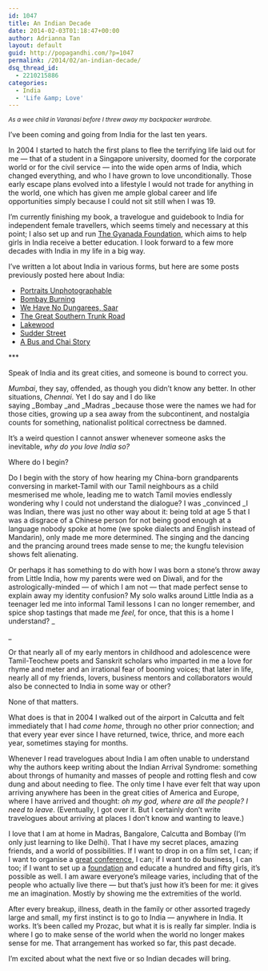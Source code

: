 ```yaml
---
id: 1047
title: An Indian Decade
date: 2014-02-03T01:18:47+00:00
author: Adrianna Tan
layout: default
guid: http://popagandhi.com/?p=1047
permalink: /2014/02/an-indian-decade/
dsq_thread_id:
  - 2210215886
categories:
  - India
  - 'Life &amp; Love'
---
```



_<small>As a wee child in Varanasi before I threw away my backpacker wardrobe.</small>_

I&#8217;ve been coming and going from India for the last ten years.

In 2004 I started to hatch the first plans to flee the terrifying life laid out for me — that of a student in a Singapore university, doomed for the corporate world or for the civil service — into the wide open arms of India, which changed everything, and who I have grown to love unconditionally. Those early escape plans evolved into a lifestyle I would not trade for anything in the world, one which has given me ample global career and life opportunities simply because I could not sit still when I was 19.

I&#8217;m currently finishing my book, a travelogue and guidebook to India for independent female travellers, which seems timely and necessary at this point; I also set up and run [The Gyanada Foundation](http://gyanada.org), which aims to help girls in India receive a better education. I look forward to a few more decades with India in my life in a big way.

I&#8217;ve written a lot about India in various forms, but here are some posts previously posted here about India:

  * [Portraits Unphotographable](http://popagandhi.com/2006/10/portraits-unphotographable/)
  * [Bombay Burning](http://popagandhi.com/2008/12/bombay-burning/)
  * [We Have No Dungarees, Saar](http://popagandhi.com/2011/02/we-have-no-dungarees-saar/)
  * [The Great Southern Trunk Road](http://popagandhi.com/2011/02/the-great-southern-trunk-road/)
  * [Lakewood](http://popagandhi.com/2011/04/lakewood/)
  * [Sudder Street](http://popagandhi.com/2007/01/sudder-street/)
  * [A Bus and Chai Story](http://popagandhi.com/2006/12/a-bus-and-chai-story/)

\***

Speak of India and its great cities, and someone is bound to correct you.

_Mumbai_, they say, offended, as though you didn&#8217;t know any better. In other situations, _Chennai_. Yet I do say and I do like saying _Bombay _and _Madras _because those were the names we had for those cities, growing up a sea away from the subcontinent, and nostalgia counts for something, nationalist political correctness be damned.

It&#8217;s a weird question I cannot answer whenever someone asks the inevitable, _why do you love India so?_

Where do I begin?

Do I begin with the story of how hearing my China-born grandparents conversing in market-Tamil with our Tamil neighbours as a child mesmerised me whole, leading me to watch Tamil movies endlessly wondering why I could not understand the dialogue? I was _convinced _I was Indian, there was just no other way about it: being told at age 5 that I was a disgrace of a Chinese person for not being good enough at a language nobody spoke at home (we spoke dialects and English instead of Mandarin), only made me more determined. The singing and the dancing and the prancing around trees made sense to me; the kungfu television shows felt alienating.

Or perhaps it has something to do with how I was born a stone&#8217;s throw away from Little India, how my parents were wed on Diwali, and for the astrologically-minded — of which I am not — that made perfect sense to explain away my identity confusion? My solo walks around Little India as a teenager led me into informal Tamil lessons I can no longer remember, and spice shop tastings that made me _feel_, for once, that this is a home I understand? _

_

Or that nearly all of my early mentors in childhood and adolescence were Tamil-Teochew poets and Sanskrit scholars who imparted in me a love for rhyme and meter and an irrational fear of booming voices; that later in life, nearly all of my friends, lovers, business mentors and collaborators would also be connected to India in some way or other?

None of that matters.

What does is that in 2004 I walked out of the airport in Calcutta and felt immediately that I had _come home_, through no other prior connection; and that every year ever since I have returned, twice, thrice, and more each year, sometimes staying for months.

Whenever I read travelogues about India I am often unable to understand why the authors keep writing about the Indian Arrival Syndrome: something about throngs of humanity and masses of people and rotting flesh and cow dung and about needing to flee. The only time I have ever felt that way upon arriving anywhere has been in the great cities of America and Europe, where I have arrived and thought: _oh my god, where are all the people? I need to leave_. (Eventually, I got over it. But I certainly don&#8217;t write travelogues about arriving at places I don&#8217;t know and wanting to leave.)

I love that I am at home in Madras, Bangalore, Calcutta and Bombay (I&#8217;m only just learning to like Delhi). That I have my secret places, amazing friends, and a world of possibilities. If I want to drop in on a film set, I can; if I want to organise a [great conference](http://www.thegoaproject.com), I can; if I want to do business, I can too; if I want to set up a [foundation](http://gyanada.org) and educate a hundred and fifty girls, it&#8217;s possible as well. I am aware everyone&#8217;s mileage varies, including that of the people who actually live there — but that&#8217;s just how it&#8217;s been for me: it gives me an imagination. Mostly by showing me the extremities of the world.

After every breakup, illness, death in the family or other assorted tragedy large and small, my first instinct is to go to India — anywhere in India. It works. It&#8217;s been called my Prozac, but what it is is really far simpler. India is where I go to make sense of the world when the world no longer makes sense for me. That arrangement has worked so far, this past decade.

I&#8217;m excited about what the next five or so Indian decades will bring.
